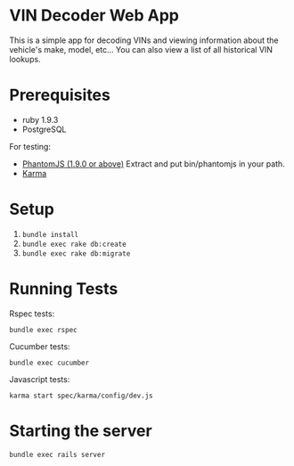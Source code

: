 # VIN Decoder Web App

This is a simple app for decoding VINs and viewing information about the vehicle's make, model, etc... You can also view a list of all historical VIN lookups.

Prerequisites
=============

* ruby 1.9.3
* PostgreSQL

For testing:

* [PhantomJS (1.9.0 or above)](http://phantomjs.org/download.html) Extract and put bin/phantomjs in your path.
* [Karma](karma-runner.github.io)

Setup
=====

1. `bundle install`
2. `bundle exec rake db:create`
3. `bundle exec rake db:migrate`

Running Tests
=============

Rspec tests:

`bundle exec rspec`

Cucumber tests:

`bundle exec cucumber`

Javascript tests:

`karma start spec/karma/config/dev.js`

Starting the server
===================

`bundle exec rails server`
